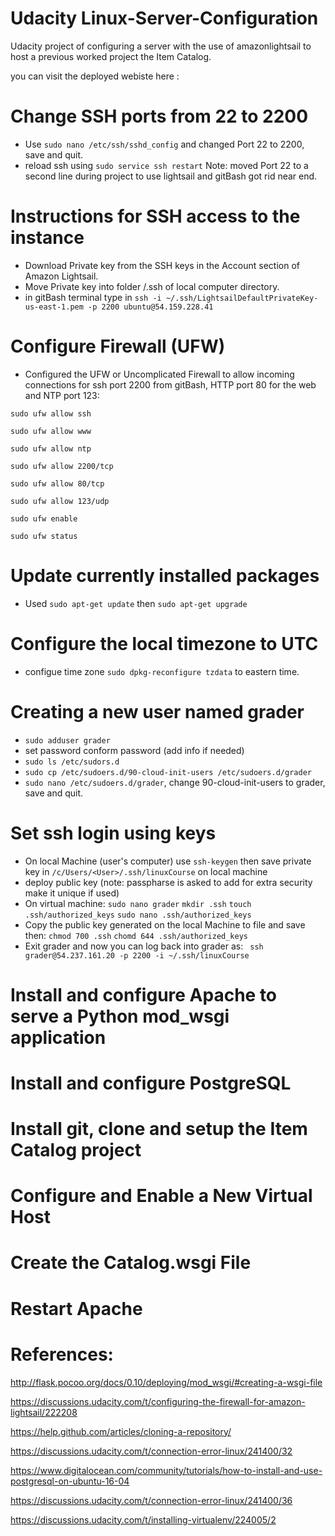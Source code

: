 # Udacity Linux-Server-Configuration
Udacity project of configuring a server with the use of amazonlightsail to host a previous worked project the Item Catalog.

you can visit the deployed webiste here :

# Change SSH ports from 22 to 2200
- Use `sudo nano /etc/ssh/sshd_config` and changed Port 22 to 2200, save and quit.
- reload ssh using `sudo service ssh restart`
Note: moved Port 22 to a second line during project to use lightsail and gitBash got rid near end.

# Instructions for SSH access to the instance
- Download Private key from the SSH keys in the Account section of Amazon Lightsail.
- Move Private key into folder <User>/.ssh of local computer directory. 
- in gitBash terminal type in `ssh -i ~/.ssh/LightsailDefaultPrivateKey-us-east-1.pem -p 2200 ubuntu@54.159.228.41`

# Configure Firewall (UFW)
- Configured the UFW or Uncomplicated Firewall to allow incoming connections for ssh port 2200 from gitBash, HTTP port 80 for the web and NTP port 123:

`sudo ufw allow ssh`

`sudo ufw allow www`

`sudo ufw allow ntp`

`sudo ufw allow 2200/tcp`

`sudo ufw allow 80/tcp`

`sudo ufw allow 123/udp`

`sudo ufw enable` 

`sudo ufw status`

# Update currently installed packages
- Used `sudo apt-get update` then `sudo apt-get upgrade`

# Configure the local timezone to UTC
- configue time zone `sudo dpkg-reconfigure tzdata` to eastern time.

# Creating a new user named grader
- `sudo adduser grader`
- set password conform password (add info if needed)
- `sudo ls /etc/sudors.d`
- `sudo cp /etc/sudoers.d/90-cloud-init-users /etc/sudoers.d/grader`
- `sudo nano /etc/sudoers.d/grader`, change 90-cloud-init-users to grader, save and quit.

# Set ssh login using keys
- On local Machine (user's computer) use `ssh-keygen` then save private key in `/c/Users/<User>/.ssh/linuxCourse` on local machine
- deploy public key (note: passpharse is asked to add for extra security make it unique if used)
- On virtual machine:
  `sudo nano grader`
  `mkdir .ssh`
  `touch .ssh/authorized_keys`
  `sudo nano .ssh/authorized_keys`
- Copy the public key generated on the local Machine to file and save then:
  `chmod 700 .ssh`
  `chomd 644 .ssh/authorized_keys`
- Exit grader and now you can log back into grader as:
  ` ssh grader@54.237.161.20 -p 2200 -i ~/.ssh/linuxCourse`

# Install and configure Apache to serve a Python mod_wsgi application

# Install and configure PostgreSQL

# Install git, clone and setup the Item Catalog project

# Configure and Enable a New Virtual Host

# Create the Catalog.wsgi File

# Restart Apache

# References:

http://flask.pocoo.org/docs/0.10/deploying/mod_wsgi/#creating-a-wsgi-file

https://discussions.udacity.com/t/configuring-the-firewall-for-amazon-lightsail/222208

https://help.github.com/articles/cloning-a-repository/

https://discussions.udacity.com/t/connection-error-linux/241400/32

https://www.digitalocean.com/community/tutorials/how-to-install-and-use-postgresql-on-ubuntu-16-04

https://discussions.udacity.com/t/connection-error-linux/241400/36

https://discussions.udacity.com/t/installing-virtualenv/224005/2
